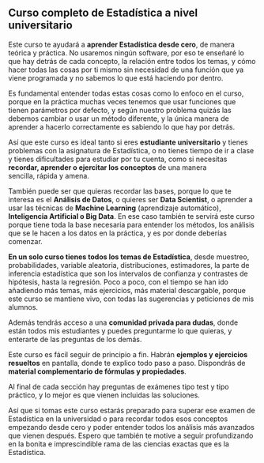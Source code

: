 ## Curso completo de Estadística a nivel universitario

Este curso te ayudará a **aprender Estadística desde cero**, de manera teórica y práctica. No usaremos ningún software, por eso te enseñaré lo que hay detrás de cada concepto, la relación entre todos los temas, y cómo hacer todas las cosas por ti mismo sin necesidad de una función que ya viene programada y no sabemos lo que está haciendo por dentro. 

Es fundamental entender todas estas cosas como lo enfoco en el curso, porque en la práctica muchas veces tenemos que usar funciones que tienen parámetros por defecto, y según nuestro problema quizás las debemos cambiar o usar un método diferente, y la única manera de aprender a hacerlo correctamente es sabiendo lo que hay por detrás.

Así que este curso es ideal tanto si eres **estudiante universitario** y tienes problemas con la asignatura de Estadística, o no tienes tiempo de ir a clase y tienes dificultades para estudiar por tu cuenta, como si necesitas **recordar, aprender o ejercitar los conceptos** de una manera sencilla, rápida y amena. 

También puede ser que quieras recordar las bases, porque lo que te interesa es el **Análisis de Datos**, o quieres ser **Data Scientist**, o aprender a usar las técnicas de **Machine Learning** (aprendizaje automático), **Inteligencia Artificial o Big Data**. En ese caso también te servirá este curso porque tiene toda la base necesaria para entender los métodos, los análisis que se le hacen a los datos en la práctica, y es por donde deberías comenzar.

**En un solo curso tienes todos los temas de Estadística**, desde muestreo, probabilidades, variable aleatoria, distribuciones, estimadores, la parte de inferencia estadística que son los intervalos de confianza y contrastes de hipótesis, hasta la regresión. Poco a poco, con el tiempo se han ido añadiendo más temas, más ejercicios, más material descargable, porque este curso se mantiene vivo, con todas las sugerencias y peticiones de mis alumnos. 

Además tendrás acceso a una **comunidad privada para dudas**, donde están todos mis estudiantes y puedes preguntarme lo que quieras, y enterarte de las preguntas de los demás.

Este curso es fácil seguir de principio a fin. Habrán **ejemplos y ejercicios resueltos** en pantalla, donde te explico todo paso a paso. Dispondrás de **material complementario de fórmulas y propiedades**. 

Al final de cada sección hay preguntas de exámenes tipo test y tipo práctico, y lo mejor es que vienen incluidas las soluciones. 

Así que si tomas este curso estarás preparado para superar ese examen de Estadística en la universidad o para recordar todos esos conceptos empezando desde cero y poder entender todos los análisis más avanzados que vienen después. Espero que también te motive a seguir profundizando en la bonita e imprescindible rama de las ciencias exactas que es la Estadística.
